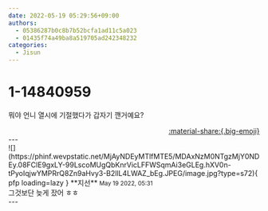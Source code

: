 ```yaml
---
date: 2022-05-19 05:29:56+09:00
authors:
  - 05386287b0c8b7b52bcfa1ad11c5a023
  - 01435f74a49ba8a519705ad242348232
categories:
  - Jisun
---
```


# 1-14840959

<div class="post-container" markdown="1">
<div class="content-container md-sidebar__scrollwrap" markdown="1">

뭐야 언니 열시에 기절했다가 갑자기 깬거예요?

</div>
</div>

<div style="text-align: right;" markdown="1">
<a href="https://weverse.io/fromis9/fanpost/1-14840959" style="text-align: right;">:material-share:{.big-emoji}</a>
</div>
---

<div class="comments-container md-sidebar__scrollwrap" markdown="1">
<div class="comment" markdown="1">
<div class='id-container' markdown="1">
![](https://phinf.wevpstatic.net/MjAyNDEyMTlfMTE5/MDAxNzM0NTgzMjY0NDEy.08FClE9gxLY-99LscoMUgQbKnrVicLFFWSqmAi3eGLEg.hXV0n-tPyoIqjwYMPRrQ8Zn9aHvy3-B2llL4LWAZ_bEg.JPEG/image.jpg?type=s72){ pfp loading=lazy }
**<span class="artist">지선</span>** <small>May 19 2022, 05:31</small><br>
</div>
<div class='comment-body' markdown="1">
그것보단 늦게 잤어 ㅎㅎ
</div>
</div>
</div>
---
